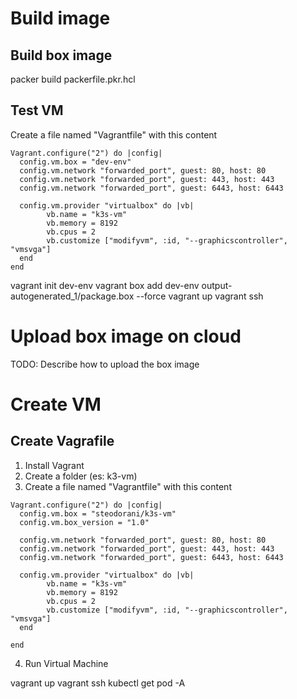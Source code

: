 # Build image

## Build box image
packer  build packerfile.pkr.hcl

## Test VM
Create a file named "Vagrantfile" with this content 

```
Vagrant.configure("2") do |config|
  config.vm.box = "dev-env"
  config.vm.network "forwarded_port", guest: 80, host: 80
  config.vm.network "forwarded_port", guest: 443, host: 443
  config.vm.network "forwarded_port", guest: 6443, host: 6443

  config.vm.provider "virtualbox" do |vb|
        vb.name = "k3s-vm"
        vb.memory = 8192
        vb.cpus = 2
        vb.customize ["modifyvm", :id, "--graphicscontroller", "vmsvga"]
  end
end
```

vagrant init dev-env
vagrant box add dev-env output-autogenerated_1/package.box --force
vagrant up
vagrant ssh

# Upload box image on cloud

TODO: Describe how to upload the box image


# Create VM

## Create Vagrafile

1. Install Vagrant
2. Create a folder (es: k3-vm)
3. Create a file named "Vagrantfile" with this content

```
Vagrant.configure("2") do |config|
  config.vm.box = "steodorani/k3s-vm"
  config.vm.box_version = "1.0"

  config.vm.network "forwarded_port", guest: 80, host: 80
  config.vm.network "forwarded_port", guest: 443, host: 443
  config.vm.network "forwarded_port", guest: 6443, host: 6443

  config.vm.provider "virtualbox" do |vb|
        vb.name = "k3s-vm"
        vb.memory = 8192
        vb.cpus = 2
        vb.customize ["modifyvm", :id, "--graphicscontroller", "vmsvga"]
  end

end
```


4. Run Virtual Machine

vagrant up
vagrant ssh
kubectl get pod -A
